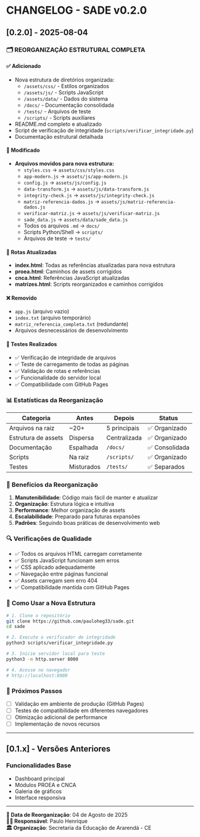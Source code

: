 # CHANGELOG - SADE v0.2.0

## [0.2.0] - 2025-08-04

### 🗂️ REORGANIZAÇÃO ESTRUTURAL COMPLETA

#### ✅ **Adicionado**
- Nova estrutura de diretórios organizada:
  - `/assets/css/` - Estilos organizados
  - `/assets/js/` - Scripts JavaScript
  - `/assets/data/` - Dados do sistema
  - `/docs/` - Documentação consolidada
  - `/tests/` - Arquivos de teste
  - `/scripts/` - Scripts auxiliares
- README.md completo e atualizado
- Script de verificação de integridade (`scripts/verificar_integridade.py`)
- Documentação estrutural detalhada

#### 🔄 **Modificado**
- **Arquivos movidos para nova estrutura:**
  - `styles.css` → `assets/css/styles.css`
  - `app-modern.js` → `assets/js/app-modern.js`
  - `config.js` → `assets/js/config.js`
  - `data-transform.js` → `assets/js/data-transform.js`
  - `integrity-check.js` → `assets/js/integrity-check.js`
  - `matriz-referencia-dados.js` → `assets/js/matriz-referencia-dados.js`
  - `verificar-matriz.js` → `assets/js/verificar-matriz.js`
  - `sade_data.js` → `assets/data/sade_data.js`
  - Todos os arquivos `.md` → `docs/`
  - Scripts Python/Shell → `scripts/`
  - Arquivos de teste → `tests/`

#### 🔧 **Rotas Atualizadas**
- **index.html**: Todas as referências atualizadas para nova estrutura
- **proea.html**: Caminhos de assets corrigidos
- **cnca.html**: Referências JavaScript atualizadas
- **matrizes.html**: Scripts reorganizados e caminhos corrigidos

#### ❌ **Removido**
- `app.js` (arquivo vazio)
- `index.txt` (arquivo temporário)
- `matriz_referencia_completa.txt` (redundante)
- Arquivos desnecessários de desenvolvimento

#### 🧪 **Testes Realizados**
- ✅ Verificação de integridade de arquivos
- ✅ Teste de carregamento de todas as páginas
- ✅ Validação de rotas e referências
- ✅ Funcionalidade do servidor local
- ✅ Compatibilidade com GitHub Pages

### 📊 **Estatísticas da Reorganização**

| Categoria | Antes | Depois | Status |
|-----------|-------|--------|--------|
| Arquivos na raiz | ~20+ | 5 principais | ✅ Organizado |
| Estrutura de assets | Dispersa | Centralizada | ✅ Organizado |
| Documentação | Espalhada | `/docs/` | ✅ Consolidada |
| Scripts | Na raiz | `/scripts/` | ✅ Organizado |
| Testes | Misturados | `/tests/` | ✅ Separados |

### 🎯 **Benefícios da Reorganização**

1. **Manutenibilidade**: Código mais fácil de manter e atualizar
2. **Organização**: Estrutura lógica e intuitiva
3. **Performance**: Melhor organização de assets
4. **Escalabilidade**: Preparado para futuras expansões
5. **Padrões**: Seguindo boas práticas de desenvolvimento web

### 🔍 **Verificações de Qualidade**

- ✅ Todos os arquivos HTML carregam corretamente
- ✅ Scripts JavaScript funcionam sem erros
- ✅ CSS aplicado adequadamente
- ✅ Navegação entre páginas funcional
- ✅ Assets carregam sem erro 404
- ✅ Compatibilidade mantida com GitHub Pages

### 🚀 **Como Usar a Nova Estrutura**

```bash
# 1. Clone o repositório
git clone https://github.com/pauloheg33/sade.git
cd sade

# 2. Execute o verificador de integridade
python3 scripts/verificar_integridade.py

# 3. Inicie servidor local para teste
python3 -m http.server 8000

# 4. Acesse no navegador
# http://localhost:8000
```

### 📝 **Próximos Passos**

- [ ] Validação em ambiente de produção (GitHub Pages)
- [ ] Testes de compatibilidade em diferentes navegadores
- [ ] Otimização adicional de performance
- [ ] Implementação de novos recursos

---

## [0.1.x] - Versões Anteriores

### Funcionalidades Base
- Dashboard principal
- Módulos PROEA e CNCA
- Galeria de gráficos
- Interface responsiva

---

**📅 Data de Reorganização**: 04 de Agosto de 2025  
**👨‍💻 Responsável**: Paulo Henrique  
**🏛️ Organização**: Secretaria da Educação de Ararendá - CE
